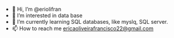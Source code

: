 - 👋 Hi, I’m @eriolifran
- 👀 I’m interested in data base
- 🌱 I’m currently learning SQL databases,
like myslq, SQL server.
- 📫 How to reach me ericaoliveirafrancisco22@gmail.com

<!---
eriolifran/eriolifran is a ✨ special ✨ repository because its `README.md` (this file) appears on your GitHub profile.
You can click the Preview link to take a look at your changes.
--->
